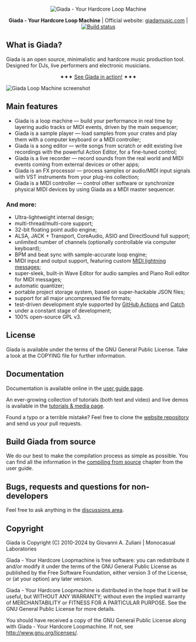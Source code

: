 <p align="center">
	<img src="https://raw.githubusercontent.com/monocasual/giada/master/extras/giada-logotype.png" alt="Giada - Your Hardcore Loop Machine">
</p>

<p align="center">
<strong>Giada - Your Hardcore Loop Machine</strong> | Official website: <a href="https://www.giadamusic.com">giadamusic.com</a> | <a href="https://github.com/monocasual/giada/actions?query=workflow%3A%22Continuous+integration%22"><img src="https://github.com/monocasual/giada/workflows/Continuous%20integration/badge.svg" alt="Build status"></a>
</p>

## What is Giada?

Giada is an open source, minimalistic and hardcore music production tool. Designed for DJs, live performers and electronic musicians.

<p align="center">
✦✦✦ <a href="http://www.youtube.com/user/GiadaLoopMachine">See Giada in action!</a> ✦✦✦
</p>

![Giada Loop Machine screenshot](https://giadamusic.com/images/giada-canvas.png)

## Main features

* Giada is a loop machine — build your performance in real time by layering audio tracks or MIDI events, driven by the main sequencer;
* Giada is a sample player — load samples from your crates and play them with a computer keyboard or a MIDI controller;
* Giada is a song editor — write songs from scratch or edit existing live recordings with the powerful Action Editor, for a fine-tuned control;
* Giada is a live recorder — record sounds from the real world and MIDI events coming from external devices or other apps;
* Giada is an FX processor — process samples or audio/MIDI input signals with VST instruments from your plug-ins collection;
* Giada is a MIDI controller — control other software or synchronize physical MIDI devices by using Giada as a MIDI master sequencer.

### And more:

* Ultra-lightweight internal design;
* multi-thread/multi-core support;
* 32-bit floating point audio engine;
* ALSA, JACK + Transport, CoreAudio, ASIO and DirectSound full support;
* unlimited number of channels (optionally controllable via computer keyboard);
* BPM and beat sync with sample-accurate loop engine;
* MIDI input and output support, featuring custom [MIDI lightning messages](https://github.com/monocasual/giada-midimaps);
* super-sleek, built-in Wave Editor for audio samples and Piano Roll editor for MIDI messages;
* automatic quantizer;
* portable project storage system, based on super-hackable JSON files;
* support for all major uncompressed file formats;
* test-driven development style supported by [GitHub Actions](https://github.com/monocasual/giada/actions) and [Catch](https://github.com/philsquared/Catch)
* under a constant stage of development;
* 100% open-source GPL v3.

## License

Giada is available under the terms of the GNU General Public License.
Take a look at the COPYING file for further information.

## Documentation

Documentation is available online in the [user guide page](https://www.giadamusic.com/documentation-index).

An ever-growing collection of tutorials (both text and video) and live demos is available in the [tutorials & media page](https://www.giadamusic.com/media).

Found a typo or a terrible mistake? Feel free to clone the [website repository](https://github.com/monocasual/giada-www) and send us your pull requests.

## Build Giada from source

We do our best to make the compilation process as simple as possible. You can find all the information in the [compiling from source](https://www.giadamusic.com/documentation-compiling-from-source) chapter from the user guide.

## Bugs, requests and questions for non-developers

Feel free to ask anything in the [discussions area](https://github.com/monocasual/giada/discussions).

## Copyright

Giada is Copyright (C) 2010-2024 by Giovanni A. Zuliani | Monocasual Laboratories

Giada - Your Hardcore Loopmachine is free software: you can redistribute it and/or modify it under the terms of the GNU General Public License as published by the Free Software Foundation, either version 3 of the License, or (at your option) any later version.

Giada - Your Hardcore Loopmachine is distributed in the hope that it will be useful, but WITHOUT ANY WARRANTY; without even the implied warranty of MERCHANTABILITY or FITNESS FOR A PARTICULAR PURPOSE. See the GNU General Public License for more details.

You should have received a copy of the GNU General Public License along with Giada - Your Hardcore Loopmachine. If not, see <http://www.gnu.org/licenses/>.
